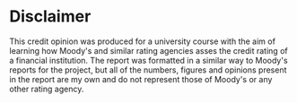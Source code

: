 # Disclaimer

This credit opinion was produced for a university course with the aim of learning how Moody's and similar rating agencies asses the credit rating of a financial institution. The report was formatted in a similar way to Moody's reports for the project, but all of the numbers, figures and opinions present in the report are my own and do not represent those of Moody's or any other rating agency.
